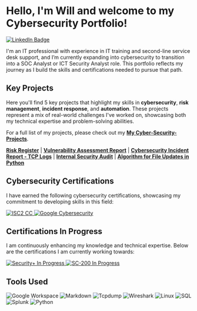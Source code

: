 # Hello, I'm Will and welcome to my Cybersecurity Portfolio!
<a href="https://www.linkedin.com/in/william-lievesley-29b517140/" target="_blank">
  <img src="https://img.shields.io/badge/LinkedIn-william--lievesley-blue?logo=linkedin&logoColor=white" alt="LinkedIn Badge">
</a>

I'm an IT professional with experience in IT training and second-line service desk support, and I’m currently expanding into cybersecurity to transition into a SOC Analyst or ICT Security Analyst role. This portfolio reflects my journey as I build the skills and certifications needed to pursue that path.

## Key Projects

Here you'll find 5 key projects that highlight my skills in **cybersecurity**, **risk management**, **incident response**, and **automation**. These projects represent a mix of real-world challenges I've worked on, showcasing both my technical expertise and problem-solving abilities.

For a full list of my projects, please check out my [**My Cyber-Security-Projects**](https://github.com/WilliamLievesley/My-Cyber-Security-Projects).



[**Risk Register**](https://docs.google.com/document/d/1Tci9j51rLmFvYZxQxbEgOYkIAD1p1avyhTDwxb53_wc/edit?tab=t.0#heading=h.o3cjz5fy093c) | [**Vulnerability Assessment Report**](https://github.com/WilliamLievesley/My-Cyber-Security-Projects/blob/main/Project%20List/Vulnerability%20Assessment%20Report.md) | [**Cybersecurity Incident Report - TCP Logs**](https://github.com/WilliamLievesley/My-Cyber-Security-Projects/blob/main/Project%20List/Cybersecurity%20Incident%20Report%20-%20TCP%20Logs.md) | [**Internal Security Audit**](https://docs.google.com/document/d/17mvD6uI_ALyVAEerg-z403DCoWEoQdwIngj2r7klvWk/edit?tab=t.0) | [**Algorithm for File Updates in Python**](https://github.com/yourusername/algorithm-file-updates-python)




## Cybersecurity Certifications
I have earned the following cybersecurity certifications, showcasing my commitment to developing skills in this field:

<p align="left">
  <a href="https://acrobat.adobe.com/id/urn:aaid:sc:EU:289a5ca8-f7e7-4d80-8d79-414cb9f49559"> <img src="https://img.shields.io/badge/ISC2-Certified%20in%20Cybersecurity-green?style=for-the-badge&logo=isc2" alt="ISC2 CC" /> </a> 
  <a href="https://www.coursera.org/account/accomplishments/specialization/certificate/MNCOUYZ25SR8"> <img src="https://img.shields.io/badge/Google-Cybersecurity-blue?style=for-the-badge&logo=google" alt="Google Cybersecurity" /> </a>
</p>

## Certifications In Progress
I am continuously enhancing my knowledge and technical expertise. Below are the certifications I am currently working towards:

<p align="left"> <a href="https://www.comptia.org/certifications/security"> <img src="https://img.shields.io/badge/CompTIA-Security%2B%20(In%20Progress)-grey?style=for-the-badge&logo=comptia" alt="Security+ In Progress" /> </a> 
  <a href="https://learn.microsoft.com/en-us/certifications/exams/sc-200/"> <img src="https://img.shields.io/badge/Microsoft-SC--200%20(In%20Progress)-grey?style=for-the-badge&logo=microsoft" alt="SC-200 In Progress" /> </a>
</p>

## Tools Used

![Google Workspace](https://img.shields.io/badge/Google_Workspace-blue?style=flat&logo=google)
![Markdown](https://img.shields.io/badge/Markdown-blue?style=flat&logo=markdown)
![Tcpdump](https://img.shields.io/badge/Tcpdump-blue?style=flat&logo=tcpdump)
![Wireshark](https://img.shields.io/badge/Wireshark-blue?style=flat&logo=wireshark)
![Linux](https://img.shields.io/badge/Linux-333333?style=flat&logo=linux)
![SQL](https://img.shields.io/badge/SQL-00758f?style=flat&logo=sql)
![Splunk](https://img.shields.io/badge/Splunk-0072c6?style=flat&logo=splunk)
![Python](https://img.shields.io/badge/Python-3776AB?style=flat&logo=python)



